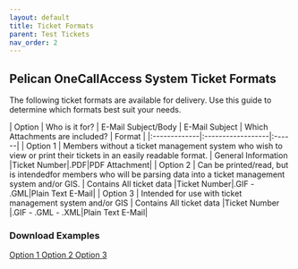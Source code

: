 ```yaml
---
layout: default
title: Ticket Formats
parent: Test Tickets
nav_order: 2
---
```


## Pelican OneCallAccess System Ticket Formats
The following ticket formats are available for delivery. Use this guide to determine which formats best suit your needs.

| Option       | Who is it for?    | E-Mail Subject/Body | E-Mail Subject | Which Attachments are included? | Format |
|:-------------|:------------------|:------|
| Option 1     | Members without a ticket management system who wish to view or print their tickets in an easily readable format. | General Information  |Ticket Number|.PDF|PDF Attachment|
| Option 2     | Can be printed/read, but is intendedfor members who will be parsing data into a ticket management system and/or GIS.	   | Contains All ticket data  |Ticket Number|.GIF - .GML|Plain Text E-Mail|
| Option 3     | Intended for use with ticket management system and/or GIS	| Contains All ticket data   |Ticket Number	|.GIF - .GML - .XML|Plain Text E-Mail|

### Download Examples
<a href="https://usanorth811.org/images/Option-1.zip" class="btn mr-4">Option 1</button> <a href="https://usanorth811.org/images/Option-2.zip" class="btn mr-4">Option 2</button> <a href="https://usanorth811.org/images/Option-3.zip" class="btn mr-4">Option 3</button>
